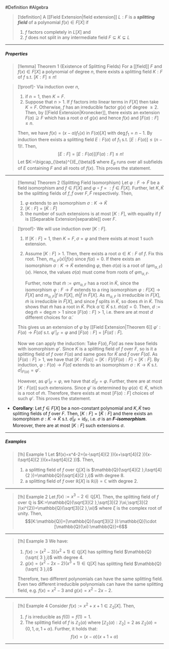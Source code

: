 #Definition #Algebra 

> [!definition] 
> A [[Field Extension|field extension]] $L:F$ is a ***splitting field*** of a polynomial $f(x)\in F[X]$ if 
> 1. $f$ factors completely in $L[X]$ and 
> 2. $f$ does not split in any intermediate field $F\subseteq K\subsetneq L$
---
##### Properties
> [!lemma] Theorem 1 (Existence of Splitting Fields)
> For a [[field]] $F$ and $f(x)\in F[X]$ a polynomial of degree $n$, there exists a splitting field $K:F$ of $f$ s.t. $[K:F]\leq n!$

> [!proof]-
> Via induction over $n$, 
> 1. if $n=1$, then $K=F$. 
> 2. Suppose that $n>1$. If $f$ factors into linear terms in $F[X]$ then take $K=F$. Otherwise, $f$ has an irreducible factor $g(x)$ of degree $\geq 2$. Then, by [[Field Extension|Kronecker]], there exists an extension $F(\alpha)\supseteq F$ which has a root $\alpha$ of $g(x)$ and hence $f(x)$ and $[F(\alpha):F]\leq n$.
> 
> 	Then, we have $f(x)=(x-\alpha)f_{1}(x)$ in $F(\alpha)[X]$ with $\deg f_{1}=n-1$. By induction there exists a splitting field $E:F(\alpha)$ of $f_{1}$ s.t. $[E:F(\alpha)]\leq (n-1)!$. Then, $$[E:F]=[E:F(\alpha)][F(\alpha):F]\leq n!$$Let $K:=\bigcap_{\beta}^{}E_{\beta}$ where $E_{\beta}$ runs over all subfields of $E$ containing $F$ and all roots of $f(x)$. This proves the statement.
---
> [!lemma] Theorem 2 (Splitting Field Isomorphism)
> Let $\varphi:F\to \tilde{F}$ be a field isomorphism and $f\in F[X]$ and $\varphi \circ f=:\tilde{f}\in \tilde{F}[X]$. Further, let $K,\tilde{K}$ be the splitting fields of $f,\tilde{f}$ over $F,\tilde{F}$ respectively. Then, 
> 1. $\varphi$ extends to an isomorphism $\sigma:K\to \tilde{K}$
> 2. $[K:F]=[\tilde{K}:\tilde{F}]$
> 3. the number of such extensions is at most $[K:F]$, with equality if $f$ is [[Separable Extension|separable]] over $F$.

> [!proof]-
> We will use induction over $[K:F]$. 
> 1. If $[K:F]=1$, then $K=F,\sigma=\varphi$ and there exists at most 1 such extension. 
> 2. Assume $[K:F]>1$. Then, there exists a root $\alpha\in K : F$ of $f$. Fix this root. Then, $m_{\alpha,F}(x)|f(x)$ since $f(\alpha)=0$. If there exists an isomorphism $\sigma:K\to \tilde{K}$ extending $\varphi$, then $\sigma(\alpha)$ is a root of $(\varphi m_{\alpha,F})(x)$. Hence, the values $\sigma(\alpha)$ must come from roots of $\varphi m_{\alpha,F}$. 
>    
>    Further, note that $\tilde{m}:=\varphi m_{\alpha,F}$ has a root in $\tilde{K}$, since the isomorphism $\varphi:F\to \tilde{F}$ extends to a ring isomorphism $\varphi:F[X]\to \tilde{F}[X]$ and $m_{\alpha,F}|f$ in $F[X]$, $\tilde{m}|\tilde{f}$ in $\tilde{F}[X]$. As $m_{\alpha,F}$ is irreducible in $F[X]$, $\tilde{m}$ is irreducible in $\tilde{F}[X]$, and since $\tilde{f}$ splits in $\tilde{K}$, so does $\tilde{m}$ in $\tilde{K}$. This shows that $\tilde{m}$ has a root in $\tilde{K}$. Pick $\tilde{\alpha}\in \tilde{K}$ s.t. $\tilde{m}(\tilde{\alpha})=0$. Then, $d:=\deg \tilde{m}=\deg m>1$ since $[F(\alpha):F]>1$, i.e. there are at most $d$ different choices for $\tilde{\alpha}$. 
> 
> 	This gives us an extension of $\varphi$ by [[Field Extension|Theorem 6]] $\varphi':F(\alpha)\to \tilde{F}(\tilde{\alpha})$ s.t. $\varphi'|_{F}=\varphi$ and $[F(\alpha):F]=[\tilde{F}(\tilde{\alpha}):\tilde{F}]$.
> 
> 	Now we can apply the induction: Take $F(\alpha),\tilde{F}(\tilde{\alpha})$ as new base fields with isomorphism $\varphi'$. Since $K$ is a splitting field of $f$ over $F$, so is it a splitting field of $f$ over $F(\alpha)$ and same goes for $\tilde{K}$ and $\tilde{f}$ over $\tilde{F}(\tilde{\alpha})$. As $[F(\alpha):F]>1$, we have that $[K:F(\alpha)]=[K:F] /[F(\alpha):F]<[K:F]$. By induction, $\varphi:F(\alpha)\to \tilde{F}(\tilde{\alpha})$ extends to an isomorphism $\sigma:K\to \tilde{K}$ s.t. $\sigma|_{F(\alpha)}=\varphi'$.
> 
> 	However, as $\varphi'|_{F}=\varphi$, we have that $\sigma|_{F}=\varphi$. Further, there are at most $[K:F(\alpha)]$ such extensions. Since $\varphi'$ is determined by $\varphi(\alpha)\in \tilde{K}$, which is a root of $\tilde{m}$. Therefore, there exists at most $[F(\alpha):F]$ choices of such $\varphi'$. This proves the statement.
> 
- **Corollary**: Let $f\in F[X]$ be a non-constant polynomial and $K,\tilde{K}$ two splitting fields of $f$ over $F$. Then, $[K:F]=[\tilde{K}:F]$ and there exists an isomorphism $\sigma:K\to \tilde{K}$ s.t. $\sigma|_{F}=\text{id}_{F}$, i.e. $\sigma$ is an ***$F$-isomorphism***. Moreover, there are at most $[K:F]$ such extensions $\sigma$.
---
##### Examples
> [!h] Example 1
> Let $f(x)=x^4-2=(x-\sqrt[4]{2  })(x+\sqrt[4]{2  })(x-i\sqrt[4]{2  })(x+i\sqrt[4]{2  })$. Then, 
> 1. a splitting field of $f$ over $\mathbb{Q}[X]$ is $\mathbb{Q}(\sqrt[4]{2  },i\sqrt[4]{2  })=\mathbb{Q}(\sqrt[4]{2  },i)$ with degree 8.
> 2. a splitting field of $f$ over $\mathbb{R}[X]$ is $\mathbb{R}(i)=\mathbb{C}$ with degree 2.
---
> [!h] Example 2
> Let $f(x):=x^3-2\in \mathbb{Q}[X]$. Then, the splitting field of $f$ over $\mathbb{Q}$ is $K:=\mathbb{Q}(\sqrt[3]{2  },\sqrt[3]{2  }\xi,\sqrt[3]{2  }\xi^{2})=\mathbb{Q}(\sqrt[3]{2  },\xi)$ where $\xi$ is the complex root of unity. Then, $$[K:\mathbb{Q}]=[\mathbb{Q}(\sqrt[3]{2  }):\mathbb{Q}]\cdot [\mathbb{Q}(\xi):\mathbb{Q}]=6$$
---
> [!h] Example 3
> We have:
> 1. $f(x):=(x^{2}-3)(x^{2}+1)\in \mathbb{Q}[X]$ has splitting field $\mathbb{Q}(\sqrt{ 3 },i)$ with degree 4.
> 2. $g(x)=(x^{2}-2x-2)(x^{3}+1)\in \mathbb{Q}[X]$ has splitting field $\mathbb{Q}(\sqrt{ 3 },i)$
>    
>  Therefore, two different polynomials can have the same splitting field. Even two different irreducible polynomials can have the same splitting field, e.g. $f(x)=x^{2}-3$ and $g(x)=x^{2}-2x-2$.
---
> [!h] Example 4
> Consider $f(x):=x^{2}+x+1\in \mathbb{Z}_{2}[X]$. Then, 
> 1. $f$ is irreducible as $f(0)=f(1)=1$. 
> 2. The splitting field of $f$ is $\mathbb{Z}_{2}(\alpha)$ where $[\mathbb{Z}_{2}(\alpha):\mathbb{Z}_{2}]=2$ as $\mathbb{Z}_{2}(\alpha)=\{ 0,1,\alpha,1+\alpha \}$. Further, it holds that: $$f(x)=(x-\alpha)(x+1+\alpha)$$

---
